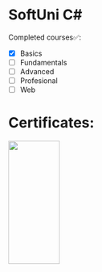 # SoftUni C#

Completed courses✅:
- [x] Basics
- [ ] Fundamentals
- [ ] Advanced
- [ ] Profesional
- [ ] Web

# Certificates:

<img align = "left" width = "45%" height = "25%" src="https://user-images.githubusercontent.com/106432651/199166288-a100291f-7c5c-427e-8ffa-5ed2d88355b5.png">
